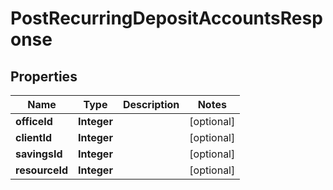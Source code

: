 # PostRecurringDepositAccountsResponse

## Properties
Name | Type | Description | Notes
------------ | ------------- | ------------- | -------------
**officeId** | **Integer** |  |  [optional]
**clientId** | **Integer** |  |  [optional]
**savingsId** | **Integer** |  |  [optional]
**resourceId** | **Integer** |  |  [optional]
